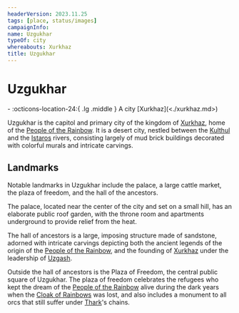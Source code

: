 ```yaml
---
headerVersion: 2023.11.25
tags: [place, status/images]
campaignInfo:
name: Uzgukhar
typeOf: city
whereabouts: Xurkhaz
title: Uzgukhar
---
```

# Uzgukhar
<div class="grid cards ext-narrow-margin ext-one-column" markdown>
-    :octicons-location-24:{ .lg .middle } A city [Xurkhaz](<./xurkhaz.md>)  
</div>


Uzgukhar is the capitol and primary city of the kingdom of [Xurkhaz](<./xurkhaz.md>), home of the [People of the Rainbow](<../../../groups/orc-hordes/people-of-the-rainbow.md>). It is a desert city, nestled between the [Kulthul](<../rivers/kulthul.md>) and the [Istaros](<../rivers/istaros.md>) rivers, consisting largely of mud brick buildings decorated with colorful murals and intricate carvings. 
## Landmarks
Notable landmarks in Uzgukhar include the palace, a large cattle market, the plaza of freedom, and the hall of the ancestors. 

The palace, located near the center of the city and set on a small hill, has an elaborate public roof garden, with the throne room and apartments underground to provide relief from the heat. 

The hall of ancestors is a large, imposing structure made of sandstone, adorned with intricate carvings depicting both the ancient legends of the origin of the [People of the Rainbow](<../../../groups/orc-hordes/people-of-the-rainbow.md>), and the founding of [Xurkhaz](<./xurkhaz.md>) under the leadership of [Uzgash](<../../../people/orcs/uzgash.md>). 

Outside the hall of ancestors is the Plaza of Freedom, the central public square of Uzgukhar. The plaza of freedom celebrates the refugees who kept the dream of the [People of the Rainbow](<../../../groups/orc-hordes/people-of-the-rainbow.md>) alive during the dark years when the [Cloak of Rainbows](<../../../things/artifacts-of-power/cloak-of-rainbows.md>) was lost, and also includes a monument to all orcs that still suffer under [Thark](<../../../cosmology/gods/embodied-gods/thark.md>)'s chains. 